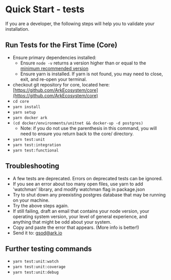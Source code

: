 # Quick Start - tests

If you are a developer, the following steps will help you to validate your installation.

## Run Tests for the First Time (Core)

* Ensure primary dependencies installed:
  * Ensure `node -v` returns a version higher than or equal to the [minimum recommended version](https://github.com/ArkEcosystem/core/blob/master/.nvmrc)
  * Ensure yarn is installed. If yarn is not found, you may need to close, exit, and re-open your terminal.
* checkout git repository for core, located here: [https://github.com/ArkEcosystem/core](https://github.com/ArkEcosystem/core)
* `cd core`
* `yarn install`
* `yarn setup`
* `yarn docker ark`
* `(cd docker/environments/unitnet && docker-up -d postgres)`
  * Note: if you do not use the parenthesis in this command, you will need to ensure you return back to the core/ directory. 
* `yarn test:unit`
* `yarn test:integration`
* `yarn test:functional`

## Troubleshooting

* A few tests are deprecated. Errors on deprecated tests can be ignored.
* If you see an error about too many open files, use yarn to add 'watchman' library, and modify watchman flag in package.json
* Try to shut down any preexisting postgres database that may be running on your machine.
* Try the above steps again.
* If still failing, draft an email that contains your node version, your operating system version, your level of general experience, and anything that might be odd about your system.
* Copy and paste the error that appears. (More info is better!)
* Send it to: gsod@ark.io 

## Further testing commands

* `yarn test:unit:watch`
* `yarn test:unit:coverage`
* `yarn test:unit:debug`

